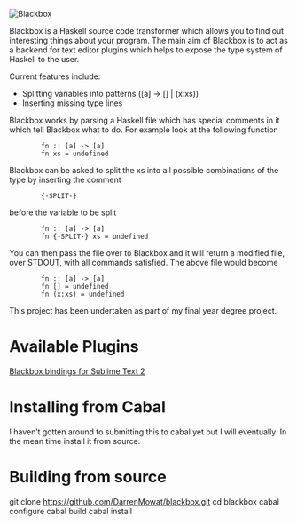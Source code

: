![Blackbox](https://raw.github.com/DarrenMowat/blackbox/master/web/Blackbox.png)

Blackbox is a Haskell source code transformer which allows you to find out interesting things about your program. The main aim of Blackbox is to act as a backend for text editor plugins which helps to expose the type system of Haskell to the user.

Current features include: 
* Splitting variables into patterns ([a] -> [] | (x:xs))
* Inserting missing type lines

Blackbox works by parsing a Haskell file which has special comments in it which tell Blackbox what to do. For example look at the following function

			fn :: [a] -> [a]
			fn xs = undefined
			
Blackbox can be asked to split the xs into all possible combinations of the type by inserting the comment 

			{-SPLIT-}
			
before the variable to be split

			fn :: [a] -> [a]
			fn {-SPLIT-} xs = undefined
			
You can then pass the file over to Blackbox and it will return a modified file, over STDOUT, with all commands satisfied. The above file would become

			fn :: [a] -> [a]
			fn [] = undefined
			fn (x:xs) = undefined
		 

This project has been undertaken as part of my final year degree project.

Available Plugins
===========

[Blackbox bindings for Sublime Text 2](https://github.com/DarrenMowat/blackbox-sb2)

Installing from Cabal
=============

I haven’t gotten around to submitting this to cabal yet but I will eventually. In the mean time install it from source.


Building from source 
=============

git clone https://github.com/DarrenMowat/blackbox.git
cd blackbox
cabal configure
cabal build
cabal install 
